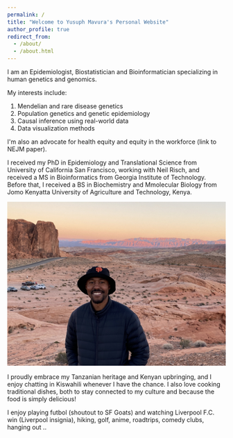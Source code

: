 ```yaml
---
permalink: /
title: "Welcome to Yusuph Mavura's Personal Website"
author_profile: true
redirect_from: 
  - /about/
  - /about.html
---
```


I am an Epidemiologist, Biostatistician and Bioinformatician specializing in human genetics and genomics. 

My interests include:

1. Mendelian and rare disease genetics
1. Population genetics and genetic epidemiology
1. Causal inference using real-world data
1. Data visualization methods

I'm also an advocate for health equity and equity in the workforce (link to NEJM paper).

I received my PhD in Epidemiology and Translational Science from University of California San Francisco, working with Neil Risch, and received a MS in Bioinformatics from Georgia Institute of Technology. Before that, I received a BS in Biochemistry and Mmolecular Biology from Jomo Kenyatta University of Agriculture and Technology, Kenya.

![Picture to usher in informal side](/images/IMG_6015.jpg)

I proudly embrace my Tanzanian heritage and Kenyan upbringing, and I enjoy chatting in Kiswahili whenever I have the chance. I also love cooking traditional dishes, both to stay connected to my culture and because the food is simply delicious!

I enjoy playing futbol (shoutout to SF Goats) and watching Liverpool F.C. win (Liverpool insignia), hiking, golf, anime, roadtrips, comedy clubs, hanging out ..

